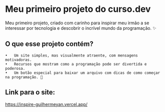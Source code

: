 # Meu primeiro projeto do curso.dev

 Meu primeiro projeto, criado com carinho para inspirar meu irmão a se interessar por tecnologia e descobrir o incrível mundo da programação. ✨

 ## O que esse projeto contém?
 
	•	Um site simples, mas visualmente atraente, com mensagens motivadoras.
	•	Recursos que mostram como a programação pode ser divertida e poderosa.
	•	Um botão especial para baixar um arquivo com dicas de como começar na programação. 🚀

  ## Link para o site:
  https://inspire-guilhermeyan.vercel.app/
